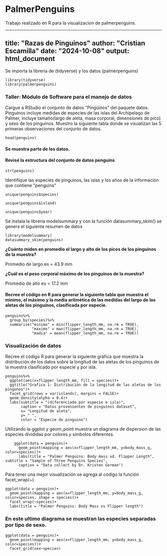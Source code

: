# PalmerPenguins
Trabajo realizado en R para la visualizacion de palmerpenguins.


---
title: "Razas de Pinguinos"
author: "Cristian Escamilla"
date: "2024-10-08"
output: html_document
---
Se importa la libreria de (tidyverse) y los datos (palmerpenguins)
```{r loading packages}
library(tidyverse)
library(palmerpenguins)
```



### Taller: Módulo de Software para el manejo de datos

Cargue a RStudio el conjunto de datos "Pingüinos" del paquete datos. Pinguinos incluye medidas de especies de las islas del Archipelago de Palmer, incluye tamaño(largo de aleta, masa corporal, dimensiones de pico) y sexo de los pinguinos. Muestro la siguiente tabla donde se visualizan las 5 primeras observaciones del conjunto de datos.

```{r encabezado de datos}
head(penguins)
```
#### Se muestra parte de los datos.

#### Revisé la estructura del conjunto de datos penguins
```{r}
str(penguins)
```

Identifique las especies de pinguinos, las islas y los años de la información que contiene "penguins"

```{r species}
unique(penguins$species)
```

```{r islad}
unique(penguins$island)
```

```{r}
unique(penguins$year)
```

Se instala la libreria modelsummary y con la función datasummary_skim() se genera el siguiente resumen de datos

```{r}
library(modelsummary)
datasummary_skim(penguins)
```

**¿Cuánto miden en promedio el largo y alto de los picos de los pinguinos de la muestra?**

Promedio de largo es = 43.9 mm

**¿Cuál es el peso corporal máximo de los pinguinos de la muestra?**

Promedio de alto es = 17.2 mm

#### Recree el código en R para generar la siguiente tabla que muestra el minimo, el máximo y la media aritmética de las medidas del largo de las aletas de los pinguinos, clasificada por especie.
```{r}
penguins%>%
  group_by(species)%>%
  summarise("minimo" = min(flipper_length_mm, na.rm = TRUE),
            "maximo" = max(flipper_length_mm, na.rm = TRUE),
            "madia" = mean(flipper_length_mm, na.rm = TRUE))
```

### Visualización de datos

Recree el código R para generar la siguiente gráfica que muestra la distribución de los datos sobre la longitud de las aletas de los pinguinos de la muestra clasificado por especie y por isla.

```{r clasificado de especies}
penguins%>%
  ggplot(aes(x=flipper_length_mm, fill = species))+ 
  ggtitle("Grafico 1: Distribución de la longitud de las aletas de los pingunos")+
  facet_grid(rows = var(islands), margins = FALSE)+
  geom_density(alpha = 0.4)+
  labs(subtitle = "(diferenciado por especie e isla)",
       caption = "Datos provenientes de pinguinos dataset",
       x= "Longitud de aleta",
       y= " ",
       color = "Especie de pinguino")
```





Utilizando la ggplot y geom_point muestra un diagrama de dispersion de las especies divididas por colores y simbolos diferentes.



```{r}
	ggplot(data = penguins)+
	  geom_point(mapping = aes(x=flipper_length_mm, y=body_mass_g, color=species))+
	  labs(title = "Palmer Penguins: Body mass vd. Flipper Length", subtitle = "Sample of Three Penguins Species", 
	  caption = "Data collect by Dr. Kristen Gorman")
```

Para tener una mejor visualización se agrega al código la función facet_wrap(~)

```{r diagrama separado por facet_grap}
ggplot(data = penguins)+
  geom_point(mapping = aes(x=flipper_length_mm, y=body_mass_g, color=species, shape = species))+
  facet_wrap(~species)+
  labs(title = "Palmer Penguins: Body Mass vs Flipper length")
```

### En este ultimo diagrama se muestran las especies separadas por tipo de sexo.

```{r sexo por especies}
ggplot(data = penguins)+
  geom_point(mapping = aes(x=flipper_length_mm, y=body_mass_g, color=species))+
  facet_grid(sex~species) 
```

